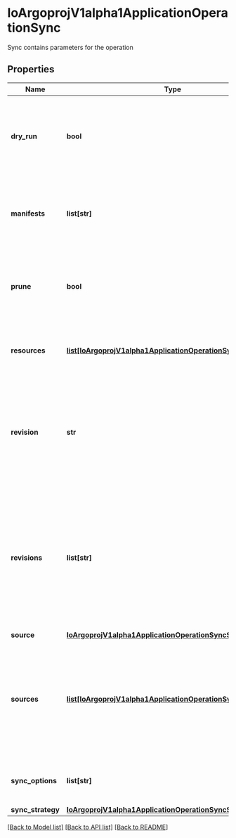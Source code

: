 # IoArgoprojV1alpha1ApplicationOperationSync

Sync contains parameters for the operation
## Properties
Name | Type | Description | Notes
------------ | ------------- | ------------- | -------------
**dry_run** | **bool** | DryRun specifies to perform a &#x60;kubectl apply --dry-run&#x60; without actually performing the sync | [optional] 
**manifests** | **list[str]** | Manifests is an optional field that overrides sync source with a local directory for development | [optional] 
**prune** | **bool** | Prune specifies to delete resources from the cluster that are no longer tracked in git | [optional] 
**resources** | [**list[IoArgoprojV1alpha1ApplicationOperationSyncResources]**](IoArgoprojV1alpha1ApplicationOperationSyncResources.md) | Resources describes which resources shall be part of the sync | [optional] 
**revision** | **str** | Revision is the revision (Git) or chart version (Helm) which to sync the application to If omitted, will use the revision specified in app spec. | [optional] 
**revisions** | **list[str]** | Revisions is the list of revision (Git) or chart version (Helm) which to sync each source in sources field for the application to If omitted, will use the revision specified in app spec. | [optional] 
**source** | [**IoArgoprojV1alpha1ApplicationOperationSyncSource**](IoArgoprojV1alpha1ApplicationOperationSyncSource.md) |  | [optional] 
**sources** | [**list[IoArgoprojV1alpha1ApplicationOperationSyncSources]**](IoArgoprojV1alpha1ApplicationOperationSyncSources.md) | Sources overrides the source definition set in the application. This is typically set in a Rollback operation and is nil during a Sync operation | [optional] 
**sync_options** | **list[str]** | SyncOptions provide per-sync sync-options, e.g. Validate&#x3D;false | [optional] 
**sync_strategy** | [**IoArgoprojV1alpha1ApplicationOperationSyncSyncStrategy**](IoArgoprojV1alpha1ApplicationOperationSyncSyncStrategy.md) |  | [optional] 

[[Back to Model list]](../README.md#documentation-for-models) [[Back to API list]](../README.md#documentation-for-api-endpoints) [[Back to README]](../README.md)



